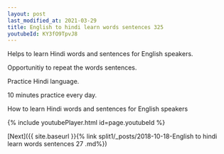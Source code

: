 ```yaml
---
layout: post
last_modified_at: 2021-03-29
title: English to hindi learn words sentences 325 
youtubeId: KY3fO9TpvJ8
---
```

 
 
Helps to learn Hindi words and sentences for English speakers.

Opportunitiy to repeat the words sentences. 

Practice Hindi language. 
 
10 minutes practice every day. 
 
How to learn Hindi words and sentences for English speakers 
 
{% include youtubePlayer.html id=page.youtubeId %}
 
 
[Next]({{ site.baseurl }}{% link  split1/_posts/2018-10-18-English to hindi learn words sentences 27 .md%})
 
